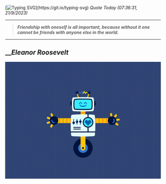 [![Typing SVG](https://readme-typing-svg.herokuapp.com?font=Press+Start+2P&color=C2F784&size=35&width=900&height=100&lines=Hello+World%2C+I'm+Hung+!)](https://git.io/typing-svg) 
_Quote Today (07:36:31, 21/9/2023)_
___
>**_Friendship with oneself is all important, because without it one cannot be friends with anyone else in the world._**
___

## __**_Eleanor Roosevelt_**

![RobotDance](src/assets/images/robot-dancing-dribble.gif?style=center)
